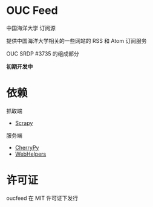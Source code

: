 OUC Feed
====================

中国海洋大学 订阅源

提供中国海洋大学相关的一些网站的 RSS 和 Atom 订阅服务

OUC SRDP #3735 的组成部分

**初期开发中**


依赖
====================

抓取端

* [Scrapy](http://scrapy.org/)

服务端

* [CherryPy](http://www.cherrypy.org/)
* [WebHelpers](http://sluggo.scrapping.cc/python/WebHelpers/)


许可证
====================

oucfeed 在 MIT 许可证下发行
